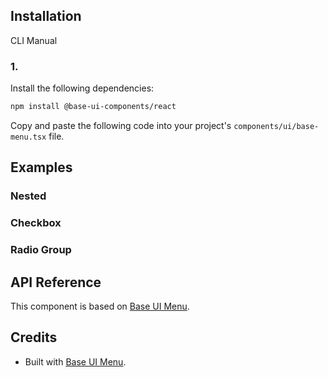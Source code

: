 ## Installation

CLI
Manual

### 1.

Install the following dependencies:

```bash
npm install @base-ui-components/react
```

Copy and paste the following code into your project's `components/ui/base-menu.tsx` file.

## Examples

### Nested

### Checkbox

### Radio Group

## API Reference

This component is based on [Base UI Menu](https://base-ui.com/react/components/menu).

## Credits

- Built with [Base UI Menu](https://base-ui.com/react/components/menu).
